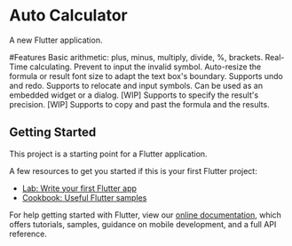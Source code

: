 # Auto Calculator 

A new Flutter application.

#Features
Basic arithmetic: plus, minus, multiply, divide, %, brackets.
Real-Time calculating.
Prevent to input the invalid symbol.
Auto-resize the formula or result font size to adapt the text box's boundary.
Supports undo and redo.
Supports to relocate and input symbols.
Can be used as an embedded widget or a dialog.
[WIP] Supports to specify the result's precision.
[WIP] Supports to copy and past the formula and the results.

## Getting Started

This project is a starting point for a Flutter application.

A few resources to get you started if this is your first Flutter project:

- [Lab: Write your first Flutter app](https://flutter.dev/docs/get-started/codelab)
- [Cookbook: Useful Flutter samples](https://flutter.dev/docs/cookbook)

For help getting started with Flutter, view our
[online documentation](https://flutter.dev/docs), which offers tutorials,
samples, guidance on mobile development, and a full API reference.
